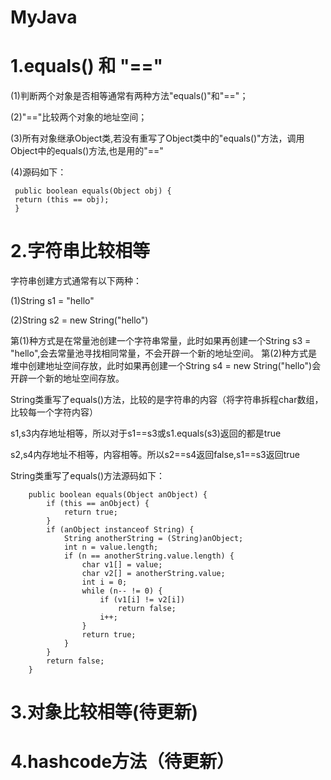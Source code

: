 # MyJava
# 1.equals() 和 "=="

 (1)判断两个对象是否相等通常有两种方法"equals()"和"=="；
 
 (2)"=="比较两个对象的地址空间；
 
 (3)所有对象继承Object类,若没有重写了Object类中的"equals()"方法，调用Object中的equals()方法,也是用的"=="
 
 (4)源码如下： 
   ```
    public boolean equals(Object obj) {
    return (this == obj);
    }
   ```

# 2.字符串比较相等
字符串创建方式通常有以下两种：

(1)String s1 = "hello"

(2)String s2 = new String("hello")

第(1)种方式是在常量池创建一个字符串常量，此时如果再创建一个String s3 = "hello",会去常量池寻找相同常量，不会开辟一个新的地址空间。
第(2)种方式是堆中创建地址空间存放，此时如果再创建一个String s4 = new String("hello")会开辟一个新的地址空间存放。

String类重写了equals()方法，比较的是字符串的内容（将字符串拆程char数组，比较每一个字符内容）

s1,s3内存地址相等，所以对于s1==s3或s1.equals(s3)返回的都是true

s2,s4内存地址不相等，内容相等。所以s2==s4返回false,s1==s3返回true

String类重写了equals()方法源码如下：

```
    public boolean equals(Object anObject) {
        if (this == anObject) {
            return true;
        }
        if (anObject instanceof String) {
            String anotherString = (String)anObject;
            int n = value.length;
            if (n == anotherString.value.length) {
                char v1[] = value;
                char v2[] = anotherString.value;
                int i = 0;
                while (n-- != 0) {
                    if (v1[i] != v2[i])
                        return false;
                    i++;
                }
                return true;
            }
        }
        return false;
    }
```

# 3.对象比较相等(待更新)

# 4.hashcode方法（待更新）